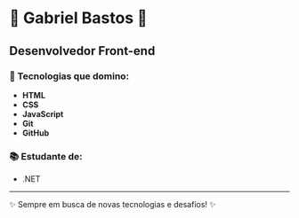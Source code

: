
# 🌟 Gabriel Bastos 🌟

## Desenvolvedor Front-end

### 🚀 Tecnologias que domino:
- **HTML**
- **CSS**
- **JavaScript**
- **Git**
- **GitHub**

### 📚 Estudante de:
- .NET

---

✨ Sempre em busca de novas tecnologias e desafios! ✨
